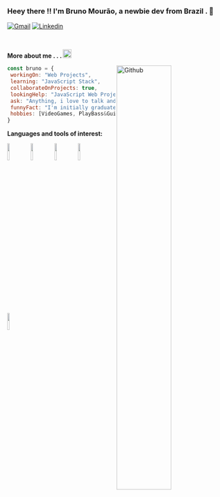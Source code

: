 ### Heey there !! I'm Bruno Mourão, a newbie dev from Brazil . 👾

[![Gmail](https://img.shields.io/badge/-Gmail-c14438?style=flat&logo=Gmail&logoColor=white)](mailto:brunorpmx@gmail.com)
[![Linkedin](https://img.shields.io/badge/-LinkedIn-blue?style=flat&logo=Linkedin&logoColor=white)](https://www.linkedin.com/in/bruno-mourao-dev/)

&nbsp;

**More about me . . . <img src="https://media.giphy.com/media/26n7b7PjSOZJwVCmY/giphy.gif" width="20">**

<img width="50%" align="right" alt="Github" src="https://media.giphy.com/media/Q7SKqn3G97xpmfSOvG/giphy.gif" />

```javascript
const bruno = {
 workingOn: "Web Projects",
 learning: "JavaScript Stack",
 collaborateOnProjects: true,
 lookingHelp: "JavaScript Web Projects",
 ask: "Anything, i love to talk and exchange experiences",
 funnyFact: "I'm initially graduated in Biochemistry",
 hobbies: [VideoGames, PlayBass&Guitar, Books]
}
 ```

**Languages and tools of interest:**

 <code><img width="10%" src="https://www.vectorlogo.zone/logos/javascript/javascript-ar21.svg"></code>
 <code><img width="10%" src="https://www.vectorlogo.zone/logos/nodejs/nodejs-ar21.svg"></code>
 <code><img width="10%" src="https://www.vectorlogo.zone/logos/w3_html5/w3_html5-ar21.svg"></code>
 <code><img width="10%" src="https://www.vectorlogo.zone/logos/netlifyapp_watercss/netlifyapp_watercss-ar21.svg"></code>
 <code><img width="10%" src="https://www.vectorlogo.zone/logos/reactjs/reactjs-ar21.svg"></code>

